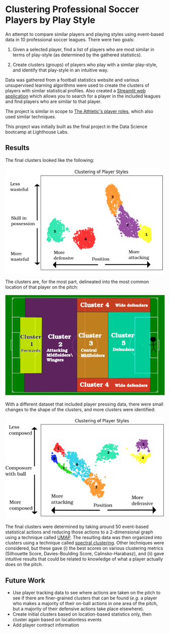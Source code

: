 Clustering Professional Soccer Players by Play Style
=======================================================================

An attempt to compare similar players and playing styles using event-based data in 10 professional soccer leagues. There were two goals:

1. Given a selected player, find a list of players who are most similar in terms of play-style (as determined by the gathered statistics).

2. Create clusters (groups) of players who play with a similar play-style, and identify that play-style in an intuitive way.

Data was gathered from a football statistics website and various unsupervised learning algorithms were used to create the clusters of players with similar statistical profiles. Also created a [Streamlit web application](https://marcjbaron-soccer-scouting-streamlit-app-n4gmux.streamlit.app/) which allows you to search for a player in the included leagues and find players who are similar to that player. 

The project is similar in scope to [The Athletic's player roles](https://theathletic.com/3473297/2022/08/10/player-roles-the-athletic/), which also used 
similar techniques. 


This project was initially built as the final project in the Data Science bootcamp at Lighthouse Labs.

## Results

The final clusters looked like the following:

![Clusters without pressing data](https://github.com/marcjbaron/soccer_scouting/blob/main/reports/figures/cluster_map_opta_annotated.png)

The clusters are, for the most part, delineated into the most common location of that player on the pitch:

![Player cluster map](https://github.com/marcjbaron/soccer_scouting/blob/main/reports/figures/clusters_pitch.png "Explanatory purposes only; this wasn't determined through analysis")


With a different dataset that included player pressing data, there were small changes to the shape of the clusters, and more clusters were identified:

![Clusters with pressing data](https://github.com/marcjbaron/soccer_scouting/blob/main/reports/figures/cluster_map_annotated_sb.png)

The final clusters were determined by taking around 50 event-based statistical actions and reducing those actions to a 2-dimensional graph using a technique called [UMAP](https://umap-learn.readthedocs.io/en/latest/clustering.html). The resulting data was then organized into\
clusters using a technique called [spectral clustering](https://www.kaggle.com/code/vipulgandhi/spectral-clustering-detailed-explanation). Other techniques were considered, but these gave (i) the best scores on various clustering metrics (Silhouette Score, Davies-Boulding Score, Calinsko-Harabasz), and (ii) gave intuitive results that could be related to knowledge of what a player actually does on the pitch. 


## Future Work

* Use player tracking data to see where actions are taken on the pitch to see if there are finer-grained clusters that can be found (*e.g.* a player who makes a majority of their on-ball actions in one area of the pitch, but a majority of their defensive actions take place elsewhere).
* Create initial clusters based on location-based statistics only, then cluster again based on locationless events 
* Add player contract information 




